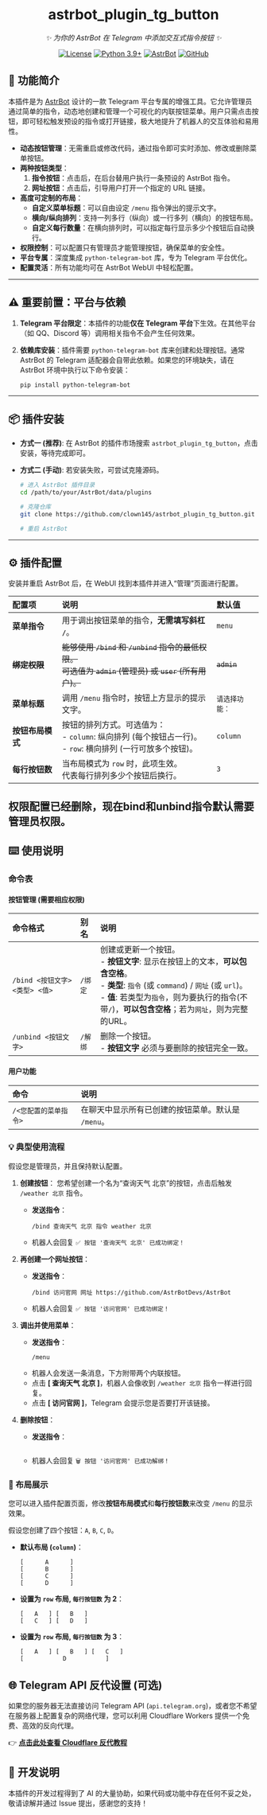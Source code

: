 
<div align="center">

# astrbot_plugin_tg_button

_✨ 为你的 AstrBot 在 Telegram 中添加交互式指令按钮 ✨_  

[![License](https://img.shields.io/badge/License-MIT-green.svg)](https://opensource.org/licenses/MIT)
[![Python 3.9+](https://img.shields.io/badge/Python-3.9%2B-blue.svg)](https://www.python.org/)
[![AstrBot](https://img.shields.io/badge/AstrBot-v3.4%2B-orange.svg)](https://github.com/AstrBotDevs/AstrBot)
[![GitHub](https://img.shields.io/badge/作者-clown145-blue)](https://github.com/clown145)

</div>

## 📖 功能简介

本插件是为 [AstrBot](https://github.com/AstrBotDevs/AstrBot) 设计的一款 Telegram 平台专属的增强工具。它允许管理员通过简单的指令，动态地创建和管理一个可视化的内联按钮菜单。用户只需点击按钮，即可轻松触发预设的指令或打开链接，极大地提升了机器人的交互体验和易用性。

- **动态按钮管理**：无需重启或修改代码，通过指令即可实时添加、修改或删除菜单按钮。
- **两种按钮类型**：
    1.  **指令按钮**：点击后，在后台替用户执行一条预设的 AstrBot 指令。
    2.  **网址按钮**：点击后，引导用户打开一个指定的 URL 链接。
- **高度可定制的布局**：
    -   **自定义菜单标题**：可以自由设定 `/menu` 指令弹出的提示文字。
    -   **横向/纵向排列**：支持一列多行（纵向）或一行多列（横向）的按钮布局。
    -   **自定义每行数量**：在横向排列时，可以指定每行显示多少个按钮后自动换行。
- **权限控制**：可以配置只有管理员才能管理按钮，确保菜单的安全性。
- **平台专属**：深度集成 `python-telegram-bot` 库，专为 Telegram 平台优化。
- **配置灵活**：所有功能均可在 AstrBot WebUI 中轻松配置。

---

## ⚠️ 重要前置：平台与依赖

1.  **Telegram 平台限定**：本插件的功能**仅在 Telegram 平台**下生效。在其他平台（如 QQ、Discord 等）调用相关指令不会产生任何效果。

2.  **依赖库安装**：插件需要 `python-telegram-bot` 库来创建和处理按钮。通常 AstrBot 的 Telegram 适配器会自带此依赖。如果您的环境缺失，请在 AstrBot 环境中执行以下命令安装：
    ```bash
    pip install python-telegram-bot
    ```

---

## 📦 插件安装

- **方式一 (推荐)**: 在 AstrBot 的插件市场搜索 `astrbot_plugin_tg_button`，点击安装，等待完成即可。

- **方式二 (手动)**: 若安装失败，可尝试克隆源码。
  ```bash
  # 进入 AstrBot 插件目录
  cd /path/to/your/AstrBot/data/plugins

  # 克隆仓库
  git clone https://github.com/clown145/astrbot_plugin_tg_button.git

  # 重启 AstrBot
  ```

---

## ⚙️ 插件配置

安装并重启 AstrBot 后，在 WebUI 找到本插件并进入“管理”页面进行配置。

| 配置项 | 说明 | 默认值 |
| :--- | :--- | :--- |
| **菜单指令** | 用于调出按钮菜单的指令，**无需填写斜杠 `/`**。 | `menu` |
| ~~**绑定权限**~~ | ~~能够使用 `/bind` 和 `/unbind` 指令的最低权限。<br>可选值为 `admin` (管理员) 或 `user` (所有用户)。~~ | ~~`admin`~~ |
| **菜单标题** | 调用 `/menu` 指令时，按钮上方显示的提示文字。 | `请选择功能：` |
| **按钮布局模式** | 按钮的排列方式。可选值为：<br>- `column`: 纵向排列 (每个按钮占一行)。<br>- `row`: 横向排列 (一行可放多个按钮)。 | `column` |
| **每行按钮数** | 当布局模式为 `row` 时，此项生效。<br>代表每行排列多少个按钮后换行。 | `3` |

权限配置已经删除，现在bind和unbind指令默认需要管理员权限。
---

## ⌨️ 使用说明

### 命令表

#### 按钮管理 (需要相应权限)

| 命令格式 | 别名 | 说明 |
| :--- | :--- | :--- |
| `/bind <按钮文字> <类型> <值>` | `/绑定` | 创建或更新一个按钮。<br>- **按钮文字**: 显示在按钮上的文本，**可以包含空格**。<br>- **类型**: `指令` (或 `command`) / `网址` (或 `url`)。<br>- **值**: 若类型为`指令`，则为要执行的指令(不带`/`)，**可以包含空格**；若为`网址`，则为完整的URL。 |
| `/unbind <按钮文字>` | `/解绑` | 删除一个按钮。<br>- **按钮文字** 必须与要删除的按钮完全一致。 |

#### 用户功能

| 命令 | 说明 |
| :--- | :--- |
| `/<您配置的菜单指令>` | 在聊天中显示所有已创建的按钮菜单。默认是 `/menu`。|

### 💡 典型使用流程

假设您是管理员，并且保持默认配置。

1.  **创建按钮**：
    您希望创建一个名为“查询天气 北京”的按钮，点击后触发 `/weather 北京` 指令。
    -   **发送指令**：
        ```
        /bind 查询天气 北京 指令 weather 北京
        ```
    -   机器人会回复 `✅ 按钮 '查询天气 北京' 已成功绑定！`

2.  **再创建一个网址按钮**：
    -   **发送指令**：
        ```
        /bind 访问官网 网址 https://github.com/AstrBotDevs/AstrBot
        ```
    -   机器人会回复 `✅ 按钮 '访问官网' 已成功绑定！`

3.  **调出并使用菜单**：
    -   **发送指令**：
        ```
        /menu
        ```
    -   机器人会发送一条消息，下方附带两个内联按钮。
    -   点击 **[ 查询天气 北京 ]**，机器人会像收到 `/weather 北京` 指令一样进行回复。
    -   点击 **[ 访问官网 ]**，Telegram 会提示您是否要打开该链接。

4.  **删除按钮**：
    -   **发送指令**：
        ```        /unbind 访问官网
        ```
    -   机器人会回复 `🗑️ 按钮 '访问官网' 已成功解绑！`

### 🎨 布局展示

您可以进入插件配置页面，修改**按钮布局模式**和**每行按钮数**来改变 `/menu` 的显示效果。

假设您创建了四个按钮：`A`, `B`, `C`, `D`。

- **默认布局 (`column`)**：
  ```
  [      A      ]
  [      B      ]
  [      C      ]
  [      D      ]
  ```

- **设置为 `row` 布局, `每行按钮数` 为 2**：
  ```
  [   A   ] [   B   ]
  [   C   ] [   D   ]
  ```

- **设置为 `row` 布局, `每行按钮数` 为 3**：
  ```
  [   A   ] [   B   ] [   C   ]
  [           D           ]
  ```

## 🌐 Telegram API 反代设置 (可选)

如果您的服务器无法直接访问 Telegram API (`api.telegram.org`)，或者您不希望在服务器上配置复杂的网络代理，您可以利用 Cloudflare Workers 提供一个免费、高效的反向代理。

👉 **[点击此处查看 Cloudflare 反代教程](./cf/reverse_proxy.md)**

## 📝 开发说明
本插件的开发过程得到了 AI 的大量协助，如果代码或功能中存在任何不妥之处，敬请谅解并通过 Issue 提出，感谢您的支持！


